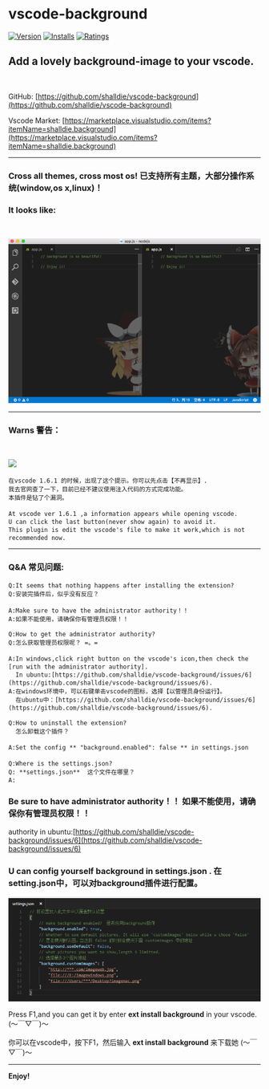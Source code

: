 # vscode-background

[![Version](http://vsmarketplacebadge.apphb.com/version/shalldie.background.svg)](https://marketplace.visualstudio.com/items?itemName=shalldie.background)
[![Installs](http://vsmarketplacebadge.apphb.com/installs/shalldie.background.svg)](https://marketplace.visualstudio.com/items?itemName=shalldie.background)
[![Ratings](https://vsmarketplacebadge.apphb.com/rating/shalldie.background.svg)](https://vsmarketplacebadge.apphb.com/rating/shalldie.background.svg)

## Add a lovely background-image to your vscode.
 <br />
 
GitHub: [https://github.com/shalldie/vscode-background](https://github.com/shalldie/vscode-background)

Vscode Market: [https://marketplace.visualstudio.com/items?itemName=shalldie.background](https://marketplace.visualstudio.com/items?itemName=shalldie.background)

----------------------------------------------------------------------------------
### Cross all themes, cross most os! 已支持所有主题，大部分操作系统(window,os x,linux)！
### It looks like:
 <br />

![](gif/show.gif)
 
----------------------------------------------------------------------------------
### Warns 警告：
<br/>
 
![](https://raw.githubusercontent.com/shalldie/vscode-background/master/gif/info.png)

    在vscode 1.6.1 的时候，出现了这个提示。你可以先点击【不再显示】.
    我去官网查了一下，目前已经不建议使用注入代码的方式完成功能。
    本插件是钻了个漏洞。

    At vscode ver 1.6.1 ,a information appears while opening vscode.
    U can click the last button(never show again) to avoid it.
    This plugin is edit the vscode's file to make it work,which is not recommended now.

----------------------------------------------------------------------------------

### Q&A 常见问题:

    Q:It seems that nothing happens after installing the extension?
    Q:安装完插件后，似乎没有反应？

    A:Make sure to have the administrator authority！！
    A:如果不能使用，请确保你有管理员权限！！
> 
    Q:How to get the administrator authority?
    Q:怎么获取管理员权限呢？ =。=
    
    A:In windows,click right button on the vscode's icon,then check the [run with the administrator authority].
      In ubuntu:[https://github.com/shalldie/vscode-background/issues/6](https://github.com/shalldie/vscode-background/issues/6).
    A:在windows环境中，可以右键单击vscode的图标，选择【以管理员身份运行】。
      在ubuntu中：[https://github.com/shalldie/vscode-background/issues/6](https://github.com/shalldie/vscode-background/issues/6).
>
    Q:How to uninstall the extension?
      怎么卸载这个插件？

    A:Set the config ** "background.enabled": false ** in settings.json

    Q:Where is the settings.json?
    Q: **settings.json**  这个文件在哪里？
    A:

### Be sure to have administrator authority！！ 如果不能使用，请确保你有管理员权限！！

authority in ubuntu:[https://github.com/shalldie/vscode-background/issues/6](https://github.com/shalldie/vscode-background/issues/6)

### U can config yourself background in settings.json .  在setting.json中，可以对background插件进行配置。
> 
![](gif/settings.png)



Press F1,and you can get it by enter **ext install background** in your vscode. (～￣▽￣)～
<br />
<br />
你可以在vscode中，按下F1，然后输入 **ext install background** 来下载她 (～￣▽￣)～
*** 

**Enjoy!**

